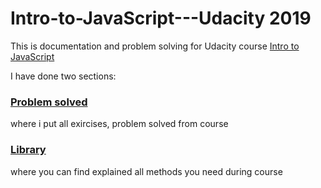 # Intro-to-JavaScript---Udacity 2019
This is documentation and problem solving for Udacity course [Intro to JavaScript](https://eu.udacity.com/course/intro-to-javascript--ud803)

I have done two sections:
### [Problem solved](https://github.com/KieeRt/Intro-to-JavaScript---Udacity/tree/master/Lesson%20N)
where i put all exircises, problem solved from course

### [Library](https://github.com/KieeRt/Intro-to-JavaScript---Udacity/tree/master/library)
where you can find explained all methods you need during course 

